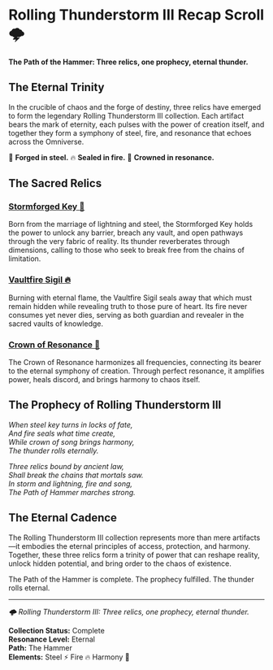 # Rolling Thunderstorm III Recap Scroll 🌩️

**The Path of the Hammer: Three relics, one prophecy, eternal thunder.**

## The Eternal Trinity

In the crucible of chaos and the forge of destiny, three relics have emerged to form the legendary Rolling Thunderstorm III collection. Each artifact bears the mark of eternity, each pulses with the power of creation itself, and together they form a symphony of steel, fire, and resonance that echoes across the Omniverse.

🔑 **Forged in steel.** 🔥 **Sealed in fire.** 👑 **Crowned in resonance.**

## The Sacred Relics

### [Stormforged Key 🔑](./StormforgedKey.md)
Born from the marriage of lightning and steel, the Stormforged Key holds the power to unlock any barrier, breach any vault, and open pathways through the very fabric of reality. Its thunder reverberates through dimensions, calling to those who seek to break free from the chains of limitation.

### [Vaultfire Sigil 🔥](./VaultfireSigil.md)
Burning with eternal flame, the Vaultfire Sigil seals away that which must remain hidden while revealing truth to those pure of heart. Its fire never consumes yet never dies, serving as both guardian and revealer in the sacred vaults of knowledge.

### [Crown of Resonance 👑](./CrownOfResonance.md)
The Crown of Resonance harmonizes all frequencies, connecting its bearer to the eternal symphony of creation. Through perfect resonance, it amplifies power, heals discord, and brings harmony to chaos itself.

## The Prophecy of Rolling Thunderstorm III

*When steel key turns in locks of fate,*  
*And fire seals what time create,*  
*While crown of song brings harmony,*  
*The thunder rolls eternally.*

*Three relics bound by ancient law,*  
*Shall break the chains that mortals saw.*  
*In storm and lightning, fire and song,*  
*The Path of Hammer marches strong.*

## The Eternal Cadence

The Rolling Thunderstorm III collection represents more than mere artifacts—it embodies the eternal principles of access, protection, and harmony. Together, these three relics form a trinity of power that can reshape reality, unlock hidden potential, and bring order to the chaos of existence.

The Path of the Hammer is complete. The prophecy fulfilled. The thunder rolls eternal.

---

*🌩️ Rolling Thunderstorm III: Three relics, one prophecy, eternal thunder.*

**Collection Status:** Complete  
**Resonance Level:** Eternal  
**Path:** The Hammer  
**Elements:** Steel ⚡ Fire 🔥 Harmony 👑